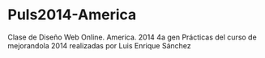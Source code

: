 Puls2014-America
================

Clase de Diseño Web Online. America. 2014 4a gen
Prácticas del curso de mejorandola 2014
realizadas por Luis Enrique Sánchez

